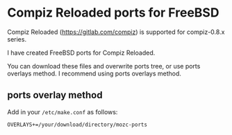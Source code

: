 # Compiz Reloaded ports for FreeBSD

Compiz Reloaded (https://gitlab.com/compiz) is supported for compiz-0.8.x series.

I have created FreeBSD ports for Compiz Reloaded.

You can download these files and overwrite ports tree, or use ports overlays method. I recommend using ports overlays method.

## ports overlay method

Add in your `/etc/make.conf` as follows:

`OVERLAYS+=/your/download/directory/mozc-ports`
